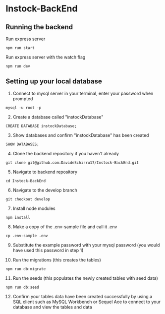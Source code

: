 # Instock-BackEnd

## Running the backend

Run express server

```
npm run start
```

Run express server with the watch flag

```
npm run dev
```

## Setting up your local database

1. Connect to mysql server in your terminal, enter your password when prompted

```
mysql -u root -p
```

2. Create a database called "instockDatabase"

```
CREATE DATABASE instockDatabase;
```

3. Show databases and confirm "instockDatabase" has been created

```
SHOW DATABASES;
```

4. Clone the backend repository if you haven't already

```
git clone git@github.com:DavideSchirru17/Instock-BackEnd.git
```

5. Navigate to backend repository

```
cd Instock-BackEnd
```

6. Navigate to the develop branch

```
git checkout develop
```

7. Install node modules

```
npm install
```

8. Make a copy of the .env-sample file and call it .env

```
cp .env-sample .env
```

9. Substitute the example password with your mysql password (you would have used this password in step 1)

10. Run the migrations (this creates the tables)

```
npm run db:migrate
```

11. Run the seeds (this populates the newly created tables with seed data)

```
npm run db:seed
```

12. Confirm your tables data have been created successfully by using a SQL client such as MySQL Workbench or Sequel Ace to connect to your database and view the tables and data
